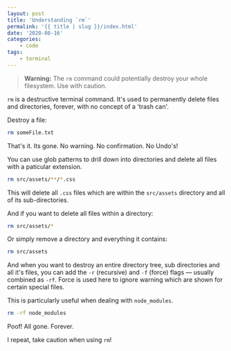 ```yaml
---
layout: post
title: 'Understanding `rm`'
permalink: '{{ title | slug }}/index.html'
date: '2020-08-16'
categories:
    - code
tags:
    - terminal
---
```


> **Warning:**
> The `rm` command could potentially destroy your whole filesystem.
> Use with caution.

`rm` is a destructive terminal command. It's used to permanently delete files and directories, forever, with no concept of a 'trash can'.

Destroy a file:

```bash
rm someFile.txt
```

That's it. Its gone. No warning. No confirmation. No Undo's!

You can use glob patterns to drill down into directories and delete all files with a paticular extension.

```bash
rm src/assets/**/*.css
```

This will delete all `.css` files which are within the `src/assets` directory and all of its sub-directories.

And if you want to delete all files within a directory:

```bash
rm src/assets/*
```

Or simply remove a directory and everything it contains:

```bash
rm src/assets
```

And when you want to destroy an entire directory tree, sub directories and all it's files, you can add the `-r` (recursive) and `-f` (force) flags — usually combined as `-rf`. Force is used here to ignore warning which are shown for certain special files.

This is particularly useful when dealing with `node_modules`.

```bash
rm -rf node_modules
```

Poof! All gone. Forever.

I repeat, take caution when using `rm`!
